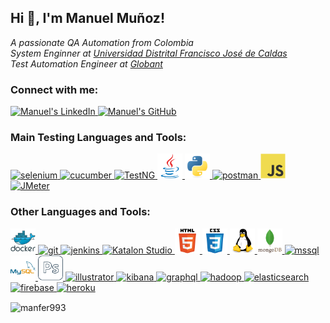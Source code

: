 <h2> Hi 👋, I'm Manuel Muñoz!</h2>
<p>
  <em>
    A passionate QA Automation from Colombia
    </br>
    System Enginner at <a href="https://www.udistrital.edu.co/">Universidad Distrital Francisco José de Caldas</a>
    </br>
    Test Automation Engineer at <a href="https://www.globant.com/">Globant</a> 
  </em>
</p>
<h3 align="left">Connect with me:</h3>
<p align="left">
  <a href="https://www.linkedin.com/in/manuel-fdo-munoz/" target="_blank">
    <img src="https://raw.githubusercontent.com/peterthehan/peterthehan/master/assets/linkedin.svg" 
         alt="Manuel's LinkedIn" width="40px" height="40px" />
  </a>
  <a href="https://github.com/manfer993" target="_blank">
    <img src="https://avatars.githubusercontent.com/in/15368?s=48&v=4" 
         alt="Manuel's GitHub" width="40px" height="40px"  />
  </a>
  </br>
</p>

<h3 align="left">Main Testing Languages and Tools:</h3>
<p align="left">
    <a href="https://www.selenium.dev" target="_blank">
        <img src="https://raw.githubusercontent.com/detain/svg-logos/780f25886640cef088af994181646db2f6b1a3f8/svg/selenium-logo.svg"
            alt="selenium" width="40" height="40" />
    </a>
    <a href="https://cucumber.io/" target="_blank">
        <img src="https://cdn.worldvectorlogo.com/logos/cucumber.svg" 
            alt="cucumber" width="40" height="40" />
    </a>
    <a href="https://testng.org/" target="_blank">
        <img src="https://blog.knoldus.com/wp-content/uploads/2020/01/TESTNG.png"
            alt="TestNG" width="120" height="40" />
    </a>
    <a href="https://www.java.com" target="_blank">
        <img src="https://raw.githubusercontent.com/devicons/devicon/master/icons/java/java-original.svg" 
            alt="java" width="40" height="40" />
    </a>
    <a href="https://www.python.org" target="_blank">
        <img src="https://raw.githubusercontent.com/devicons/devicon/master/icons/python/python-original.svg"
            alt="python" width="40" height="40" />
    </a>
    <a href="https://postman.com" target="_blank">
        <img src="https://www.vectorlogo.zone/logos/getpostman/getpostman-icon.svg" 
            alt="postman" width="40" height="40" />
    </a>
    <a href="https://developer.mozilla.org/en-US/docs/Web/JavaScript" target="_blank">
        <img src="https://raw.githubusercontent.com/devicons/devicon/master/icons/javascript/javascript-original.svg"
            alt="javascript" width="40" height="40" />
    </a>
    <a href="https://jmeter.apache.org/" target="_blank">
        <img src="https://seeklogo.com/images/J/jmeter-logo-D9C2DDEEBC-seeklogo.com.png"
            alt="JMeter" width="120" height="40" />
    </a>
</p>

<h3 align="left">Other Languages and Tools:</h3>
<p align="left">
    <a href="https://www.docker.com/" target="_blank">
        <img src="https://raw.githubusercontent.com/devicons/devicon/master/icons/docker/docker-original-wordmark.svg"
            alt="docker" width="40" height="40" />
    </a>
    <a href="https://git-scm.com/" target="_blank">
        <img src="https://www.vectorlogo.zone/logos/git-scm/git-scm-icon.svg" 
            alt="git" width="40" height="40" />
    </a>
    <a href="https://www.jenkins.io" target="_blank">
        <img src="https://www.vectorlogo.zone/logos/jenkins/jenkins-icon.svg" 
            alt="jenkins" width="40" height="40" />
    </a>
    <a href="https://www.katalon.com/" target="_blank">
        <img src="https://upload.wikimedia.org/wikipedia/commons/thumb/e/e4/Katalon-logo-vector.svg/1200px-Katalon-logo-vector.svg.png"
            alt="Katalon Studio" width="40" height="40" />
    </a>
    <a href="https://www.w3.org/html/" target="_blank">
        <img src="https://raw.githubusercontent.com/devicons/devicon/master/icons/html5/html5-original-wordmark.svg"
            alt="html5" width="40" height="40" />
    </a>
    <a href="https://www.w3schools.com/css/" target="_blank">
        <img src="https://raw.githubusercontent.com/devicons/devicon/master/icons/css3/css3-original-wordmark.svg"
            alt="css3" width="40" height="40" />
    </a>
    <a href="https://www.linux.org/" target="_blank">
        <img src="https://raw.githubusercontent.com/devicons/devicon/master/icons/linux/linux-original.svg" 
            alt="linux" width="40" height="40" />
    </a>
    <a href="https://www.mongodb.com/" target="_blank">
        <img src="https://raw.githubusercontent.com/devicons/devicon/master/icons/mongodb/mongodb-original-wordmark.svg"
            alt="mongodb" width="40" height="40" />
    </a>
    <a href="https://www.microsoft.com/en-us/sql-server" target="_blank">
        <img src="https://cdn.worldvectorlogo.com/logos/microsoft-sql-server.svg" 
            alt="mssql" width="40" height="40" />
    </a>
    <a href="https://www.mysql.com/" target="_blank">
        <img src="https://raw.githubusercontent.com/devicons/devicon/master/icons/mysql/mysql-original-wordmark.svg"
            alt="mysql" width="40" height="40" />
    </a>
    <a href="https://www.photoshop.com/en" target="_blank">
        <img src="https://raw.githubusercontent.com/devicons/devicon/master/icons/photoshop/photoshop-line.svg"
            alt="photoshop" width="40" height="40" />
    </a>
    <a href="https://www.adobe.com/in/products/illustrator.html" target="_blank">
        <img src="https://www.vectorlogo.zone/logos/adobe_illustrator/adobe_illustrator-icon.svg" 
            alt="illustrator" width="40" height="40" />
    </a>
    <a href="https://www.elastic.co/kibana" target="_blank">
        <img src="https://www.vectorlogo.zone/logos/elasticco_kibana/elasticco_kibana-icon.svg" 
            alt="kibana" width="40" height="40" />
    </a>
    <a href="https://graphql.org" target="_blank">
        <img src="https://www.vectorlogo.zone/logos/graphql/graphql-icon.svg" 
            alt="graphql" width="40" height="40" />
    </a>
    <a href="https://hadoop.apache.org/" target="_blank">
        <img src="https://www.vectorlogo.zone/logos/apache_hadoop/apache_hadoop-icon.svg" 
            alt="hadoop" width="40" height="40" />
    </a>
    <a href="https://www.elastic.co" target="_blank">
        <img src="https://www.vectorlogo.zone/logos/elastic/elastic-icon.svg" 
            alt="elasticsearch" width="40" height="40" />
    </a>
    <a href="https://firebase.google.com/" target="_blank">
        <img src="https://www.vectorlogo.zone/logos/firebase/firebase-icon.svg" 
            alt="firebase" width="40" height="40" />
    </a>
    <a href="https://heroku.com" target="_blank">
        <img src="https://www.vectorlogo.zone/logos/heroku/heroku-icon.svg" 
        alt="heroku" width="40" height="40" />
    </a>    
</p>

<p>
    <img align="center"
        src="https://github-readme-stats.vercel.app/api/top-langs?username=manfer993&show_icons=true&theme=dark&locale=en&layout=compact"
        alt="manfer993" />
</p>
